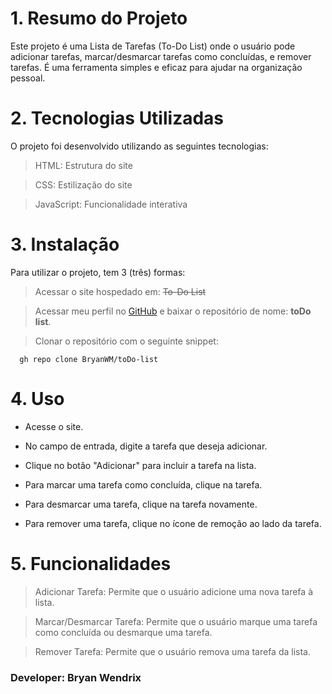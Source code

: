 # 1. Resumo do Projeto

Este projeto é uma Lista de Tarefas (To-Do List) onde o usuário pode adicionar tarefas, marcar/desmarcar tarefas como concluídas, e remover tarefas. É uma ferramenta simples e eficaz para ajudar na organização pessoal.

# 2. Tecnologias Utilizadas

O projeto foi desenvolvido utilizando as seguintes tecnologias:

> HTML: Estrutura do site

> CSS: Estilização do site

> JavaScript: Funcionalidade interativa

# 3. Instalação

Para utilizar o projeto, tem 3 (três) formas:

> Acessar o site hospedado em: ~~To-Do List~~

> Acessar meu perfil no [GitHub](https://github.com/BryanWM) e baixar o repositório de nome: **toDo list**.

> Clonar o repositório com o seguinte snippet:

```
  gh repo clone BryanWM/toDo-list
```

# 4. Uso

- Acesse o site.

- No campo de entrada, digite a tarefa que deseja adicionar.

- Clique no botão "Adicionar" para incluir a tarefa na lista.

- Para marcar uma tarefa como concluída, clique na tarefa.

- Para desmarcar uma tarefa, clique na tarefa novamente.

- Para remover uma tarefa, clique no ícone de remoção ao lado da tarefa.

# 5. Funcionalidades

> Adicionar Tarefa: Permite que o usuário adicione uma nova tarefa à lista.

> Marcar/Desmarcar Tarefa: Permite que o usuário marque uma tarefa como concluída ou desmarque uma tarefa.

> Remover Tarefa: Permite que o usuário remova uma tarefa da lista.

### Developer: Bryan Wendrix
